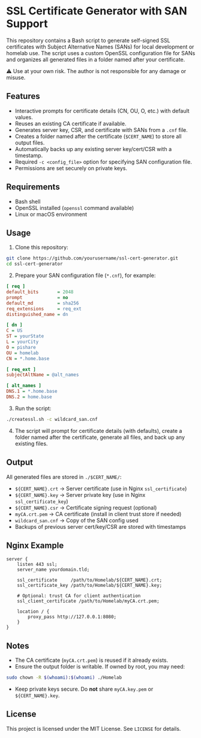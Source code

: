 # SSL Certificate Generator with SAN Support

This repository contains a Bash script to generate self-signed SSL certificates with Subject Alternative Names (SANs) for local development or homelab use. The script uses a custom OpenSSL configuration file for SANs and organizes all generated files in a folder named after your certificate.

⚠️ Use at your own risk. The author is not responsible for any damage or misuse.

## Features

* Interactive prompts for certificate details (CN, OU, O, etc.) with default values.
* Reuses an existing CA certificate if available.
* Generates server key, CSR, and certificate with SANs from a `.cnf` file.
* Creates a folder named after the certificate (`$CERT_NAME`) to store all output files.
* Automatically backs up any existing server key/cert/CSR with a timestamp.
* Required `-c <config_file>` option for specifying SAN configuration file.
* Permissions are set securely on private keys.

## Requirements

* Bash shell
* OpenSSL installed (`openssl` command available)
* Linux or macOS environment

## Usage

1. Clone this repository:

```bash
git clone https://github.com/yourusername/ssl-cert-generator.git
cd ssl-cert-generator
```

2. Prepare your SAN configuration file (`*.cnf`), for example:

```ini
[ req ]
default_bits       = 2048
prompt             = no
default_md         = sha256
req_extensions     = req_ext
distinguished_name = dn

[ dn ]
C = US
ST = yourState
L = yourCity
O = pishare
OU = homelab
CN = *.home.base

[ req_ext ]
subjectAltName = @alt_names

[ alt_names ]
DNS.1 = *.home.base
DNS.2 = home.base
```

3. Run the script:

```bash
./createssl.sh -c wildcard_san.cnf
```

4. The script will prompt for certificate details (with defaults), create a folder named after the certificate, generate all files, and back up any existing files.

## Output

All generated files are stored in `./$CERT_NAME/`:

* `${CERT_NAME}.crt` → Server certificate (use in Nginx `ssl_certificate`)
* `${CERT_NAME}.key` → Server private key (use in Nginx `ssl_certificate_key`)
* `${CERT_NAME}.csr` → Certificate signing request (optional)
* `myCA.crt.pem` → CA certificate (install in client trust store if needed)
* `wildcard_san.cnf` → Copy of the SAN config used
* Backups of previous server cert/key/CSR are stored with timestamps

## Nginx Example

```nginx
server {
    listen 443 ssl;
    server_name yourdomain.tld;

    ssl_certificate     /path/to/Homelab/${CERT_NAME}.crt;
    ssl_certificate_key /path/to/Homelab/${CERT_NAME}.key;

    # Optional: trust CA for client authentication
    ssl_client_certificate /path/to/Homelab/myCA.crt.pem;

    location / {
        proxy_pass http://127.0.0.1:8080;
    }
}
```

## Notes

* The CA certificate (`myCA.crt.pem`) is reused if it already exists.
* Ensure the output folder is writable. If owned by root, you may need:

```bash
sudo chown -R $(whoami):$(whoami) ./Homelab
```

* Keep private keys secure. Do **not** share `myCA.key.pem` or `${CERT_NAME}.key`.

## License

This project is licensed under the MIT License. See `LICENSE` for details.
